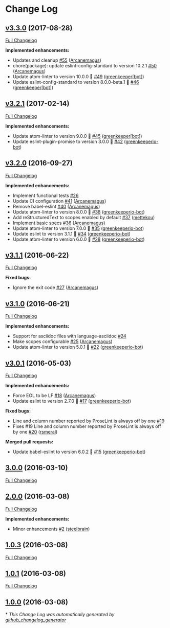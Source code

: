 # Change Log

## [v3.3.0](https://github.com/AtomLinter/linter-proselint/tree/v3.3.0) (2017-08-28)
[Full Changelog](https://github.com/AtomLinter/linter-proselint/compare/v3.2.1...v3.3.0)

**Implemented enhancements:**

- Updates and cleanup [\#55](https://github.com/AtomLinter/linter-proselint/pull/55) ([Arcanemagus](https://github.com/Arcanemagus))
- chore\(package\): update eslint-config-standard to version 10.2.1 [\#50](https://github.com/AtomLinter/linter-proselint/pull/50) ([Arcanemagus](https://github.com/Arcanemagus))
- Update atom-linter to version 10.0.0 🚀 [\#49](https://github.com/AtomLinter/linter-proselint/pull/49) ([greenkeeper[bot]](https://github.com/apps/greenkeeper))
- Update eslint-config-standard to version 8.0.0-beta.1 🚀 [\#46](https://github.com/AtomLinter/linter-proselint/pull/46) ([greenkeeper[bot]](https://github.com/apps/greenkeeper))

## [v3.2.1](https://github.com/AtomLinter/linter-proselint/tree/v3.2.1) (2017-02-14)
[Full Changelog](https://github.com/AtomLinter/linter-proselint/compare/v3.2.0...v3.2.1)

**Implemented enhancements:**

- Update atom-linter to version 9.0.0 🚀 [\#45](https://github.com/AtomLinter/linter-proselint/pull/45) ([greenkeeper[bot]](https://github.com/apps/greenkeeper))
- Update eslint-plugin-promise to version 3.0.0 🚀 [\#42](https://github.com/AtomLinter/linter-proselint/pull/42) ([greenkeeperio-bot](https://github.com/greenkeeperio-bot))

## [v3.2.0](https://github.com/AtomLinter/linter-proselint/tree/v3.2.0) (2016-09-27)
[Full Changelog](https://github.com/AtomLinter/linter-proselint/compare/v3.1.1...v3.2.0)

**Implemented enhancements:**

- Implement functional tests [\#26](https://github.com/AtomLinter/linter-proselint/issues/26)
- Update CI configuration [\#41](https://github.com/AtomLinter/linter-proselint/pull/41) ([Arcanemagus](https://github.com/Arcanemagus))
- Remove babel-eslint [\#40](https://github.com/AtomLinter/linter-proselint/pull/40) ([Arcanemagus](https://github.com/Arcanemagus))
- Update atom-linter to version 8.0.0 🚀 [\#38](https://github.com/AtomLinter/linter-proselint/pull/38) ([greenkeeperio-bot](https://github.com/greenkeeperio-bot))
- Add reStructuredText to scopes enabled by default [\#37](https://github.com/AtomLinter/linter-proselint/pull/37) ([mettekou](https://github.com/mettekou))
- Implement basic specs [\#36](https://github.com/AtomLinter/linter-proselint/pull/36) ([Arcanemagus](https://github.com/Arcanemagus))
- Update atom-linter to version 7.0.0 🚀 [\#35](https://github.com/AtomLinter/linter-proselint/pull/35) ([greenkeeperio-bot](https://github.com/greenkeeperio-bot))
- Update eslint to version 3.1.1 🚀 [\#34](https://github.com/AtomLinter/linter-proselint/pull/34) ([greenkeeperio-bot](https://github.com/greenkeeperio-bot))
- Update atom-linter to version 6.0.0 🚀 [\#28](https://github.com/AtomLinter/linter-proselint/pull/28) ([greenkeeperio-bot](https://github.com/greenkeeperio-bot))

## [v3.1.1](https://github.com/AtomLinter/linter-proselint/tree/v3.1.1) (2016-06-22)
[Full Changelog](https://github.com/AtomLinter/linter-proselint/compare/v3.1.0...v3.1.1)

**Fixed bugs:**

- Ignore the exit code [\#27](https://github.com/AtomLinter/linter-proselint/pull/27) ([Arcanemagus](https://github.com/Arcanemagus))

## [v3.1.0](https://github.com/AtomLinter/linter-proselint/tree/v3.1.0) (2016-06-21)
[Full Changelog](https://github.com/AtomLinter/linter-proselint/compare/v3.0.1...v3.1.0)

**Implemented enhancements:**

- Support for asciidoc files with language-asciidoc [\#24](https://github.com/AtomLinter/linter-proselint/issues/24)
- Make scopes configurable [\#25](https://github.com/AtomLinter/linter-proselint/pull/25) ([Arcanemagus](https://github.com/Arcanemagus))
- Update atom-linter to version 5.0.1 🚀 [\#22](https://github.com/AtomLinter/linter-proselint/pull/22) ([greenkeeperio-bot](https://github.com/greenkeeperio-bot))

## [v3.0.1](https://github.com/AtomLinter/linter-proselint/tree/v3.0.1) (2016-05-03)
[Full Changelog](https://github.com/AtomLinter/linter-proselint/compare/3.0.0...v3.0.1)

**Implemented enhancements:**

- Force EOL to be LF [\#18](https://github.com/AtomLinter/linter-proselint/pull/18) ([Arcanemagus](https://github.com/Arcanemagus))
- Update eslint to version 2.7.0 🚀 [\#17](https://github.com/AtomLinter/linter-proselint/pull/17) ([greenkeeperio-bot](https://github.com/greenkeeperio-bot))

**Fixed bugs:**

- Line and column number reported by ProseLint is always off by one [\#19](https://github.com/AtomLinter/linter-proselint/issues/19)
- Fixes \#19 Line and column number reported by ProseLint is always off by one [\#20](https://github.com/AtomLinter/linter-proselint/pull/20) ([rsmeral](https://github.com/rsmeral))

**Merged pull requests:**

- Update babel-eslint to version 6.0.2 🚀 [\#15](https://github.com/AtomLinter/linter-proselint/pull/15) ([greenkeeperio-bot](https://github.com/greenkeeperio-bot))

## [3.0.0](https://github.com/AtomLinter/linter-proselint/tree/3.0.0) (2016-03-10)
[Full Changelog](https://github.com/AtomLinter/linter-proselint/compare/2.0.0...3.0.0)

## [2.0.0](https://github.com/AtomLinter/linter-proselint/tree/2.0.0) (2016-03-08)
[Full Changelog](https://github.com/AtomLinter/linter-proselint/compare/1.0.3...2.0.0)

**Implemented enhancements:**

- Minor enhancements [\#2](https://github.com/AtomLinter/linter-proselint/pull/2) ([steelbrain](https://github.com/steelbrain))

## [1.0.3](https://github.com/AtomLinter/linter-proselint/tree/1.0.3) (2016-03-08)
[Full Changelog](https://github.com/AtomLinter/linter-proselint/compare/1.0.1...1.0.3)

## [1.0.1](https://github.com/AtomLinter/linter-proselint/tree/1.0.1) (2016-03-08)
[Full Changelog](https://github.com/AtomLinter/linter-proselint/compare/1.0.0...1.0.1)

## [1.0.0](https://github.com/AtomLinter/linter-proselint/tree/1.0.0) (2016-03-08)


\* *This Change Log was automatically generated by [github_changelog_generator](https://github.com/skywinder/Github-Changelog-Generator)*
